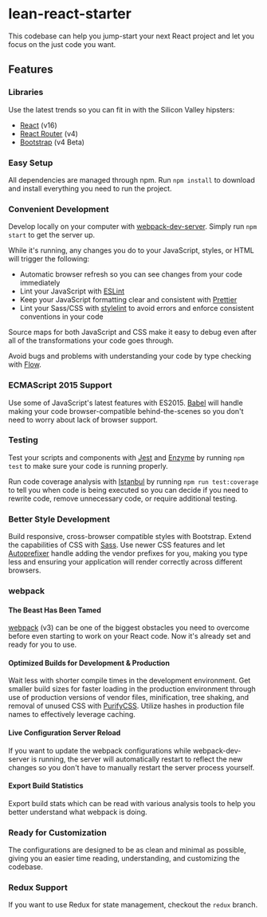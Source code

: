 # lean-react-starter
This codebase can help you jump-start your next React project and let you focus on the just code you want.

## Features
### Libraries
Use the latest trends so you can fit in with the Silicon Valley hipsters:

* [React](https://reactjs.org/) (v16)
* [React Router](https://github.com/ReactTraining/react-router) (v4)
* [Bootstrap](https://getbootstrap.com) (v4 Beta)

### Easy Setup
All dependencies are managed through npm. Run ```npm install``` to download and install everything you need to run the project.


### Convenient Development
Develop locally on your computer with [webpack-dev-server](https://github.com/webpack/webpack-dev-server). Simply run ```npm start``` to get the server up.

While it's running, any changes you do to your JavaScript, styles, or HTML will trigger the following:
* Automatic browser refresh so you can see changes from your code immediately
* Lint your JavaScript with [ESLint](https://eslint.org)
* Keep your JavaScript formatting clear and consistent with [Prettier](https://prettier.io)
* Lint your Sass/CSS with [stylelint](https://github.com/stylelint/stylelint) to avoid errors and enforce consistent conventions in your code

Source maps for both JavaScript and CSS make it easy to debug even after all of the transformations your code goes through.

Avoid bugs and problems with understanding your code by type checking with [Flow](https://flow.org).


### ECMAScript 2015 Support
Use some of JavaScript's latest features with ES2015. [Babel](https://babeljs.io) will handle making your code browser-compatible behind-the-scenes so you don't need to worry about lack of browser support.


### Testing
Test your scripts and components with [Jest](https://facebook.github.io/jest) and [Enzyme](http://airbnb.io/enzyme) by running ```npm test``` to make sure your code is running properly.

Run code coverage analysis with [Istanbul](https://istanbul.js.org) by running ```npm run test:coverage``` to tell you when code is being executed so you can decide if you need to rewrite code, remove unnecessary code, or require additional testing.


### Better Style Development
Build responsive, cross-browser compatible styles with Bootstrap. Extend the capabilities of CSS with [Sass](http://sass-lang.com). Use newer CSS features and let [Autoprefixer](https://github.com/postcss/autoprefixer) handle adding the vendor prefixes for you, making you type less and ensuring your application will render correctly across different browsers.


### webpack
#### The Beast Has Been Tamed
[webpack](https://webpack.js.org) (v3) can be one of the biggest obstacles you need to overcome before even starting to work on your React code. Now it's already set and ready for you to use.

#### Optimized Builds for Development & Production
Wait less with shorter compile times in the development environment. Get smaller build sizes for faster loading in the production environment through use of production versions of vendor files, minification, tree shaking, and removal of unused CSS with [PurifyCSS](https://github.com/purifycss/purifycss). Utilize hashes in production file names to effectively leverage caching.

#### Live Configuration Server Reload
If you want to update the webpack configurations while webpack-dev-server is running, the server will automatically restart to reflect the new changes so you don't have to manually restart the server process yourself.

#### Export Build Statistics
Export build stats which can be read with various analysis tools to help you better understand what webpack is doing.

### Ready for Customization
The configurations are designed to be as clean and minimal as possible, giving you an easier time reading, understanding, and customizing the codebase.

### Redux Support
If you want to use Redux for state management, checkout the ```redux``` branch.
